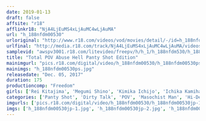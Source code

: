 ```yaml
---
date: 2019-01-13
draft: false
affsite: "r18"
afflinkr18: "NjA4LjEuMS4xLjAuMC4wLjAuMA"
url: "h_188nfdm00530"
urloriginal: "http://www.r18.com/videos/vod/movies/detail/-/id=h_188nfdm00530"
urlfinal: "http://media.r18.com/track/NjA4LjEuMS4xLjAuMC4wLjAuMA/videos/vod/movies/detail/-/id=h_188nfdm00530"
samplevid: "awspv3001.r18.com/litevideo/freepv/h/h_1/h_188nfdm530/h_188nfdm530_dmb_w.mp4"
title: "Total POV Abuse Hell Panty Shot Edition"
mainimgurl: "pics.r18.com/digital/video/h_188nfdm00530/h_188nfdm00530ps.jpg"
mainimgs: "h_188nfdm00530ps.jpg"
releasedate: "Dec. 05, 2017"
duration: 175
productioncomp: "Freedom"
girls: ['Rei Kitajima', 'Megumi Shino', 'Kimika Ichijo', 'Ichika Kamihata', 'Saryu Usui', 'Haruna Ikoma', 'Aya Miyazaki', 'Yumi Anno', 'Kanna Misaki', 'Mizuki Hayakawa']
categories: ['Panty Shot', 'Dirty Talk', 'POV', 'Masochist Man', 'Hi-Def']
imgurls: ['pics.r18.com/digital/video/h_188nfdm00530/h_188nfdm00530jp-1.jpg', 'pics.r18.com/digital/video/h_188nfdm00530/h_188nfdm00530jp-2.jpg', 'pics.r18.com/digital/video/h_188nfdm00530/h_188nfdm00530jp-3.jpg', 'pics.r18.com/digital/video/h_188nfdm00530/h_188nfdm00530jp-4.jpg', 'pics.r18.com/digital/video/h_188nfdm00530/h_188nfdm00530jp-5.jpg', 'pics.r18.com/digital/video/h_188nfdm00530/h_188nfdm00530jp-6.jpg', 'pics.r18.com/digital/video/h_188nfdm00530/h_188nfdm00530jp-7.jpg', 'pics.r18.com/digital/video/h_188nfdm00530/h_188nfdm00530jp-8.jpg', 'pics.r18.com/digital/video/h_188nfdm00530/h_188nfdm00530jp-9.jpg', 'pics.r18.com/digital/video/h_188nfdm00530/h_188nfdm00530jp-10.jpg', 'pics.r18.com/digital/video/h_188nfdm00530/h_188nfdm00530jp-11.jpg', 'pics.r18.com/digital/video/h_188nfdm00530/h_188nfdm00530jp-12.jpg', 'pics.r18.com/digital/video/h_188nfdm00530/h_188nfdm00530jp-13.jpg', 'pics.r18.com/digital/video/h_188nfdm00530/h_188nfdm00530jp-14.jpg', 'pics.r18.com/digital/video/h_188nfdm00530/h_188nfdm00530jp-15.jpg', 'pics.r18.com/digital/video/h_188nfdm00530/h_188nfdm00530jp-16.jpg', 'pics.r18.com/digital/video/h_188nfdm00530/h_188nfdm00530jp-17.jpg', 'pics.r18.com/digital/video/h_188nfdm00530/h_188nfdm00530jp-18.jpg', 'pics.r18.com/digital/video/h_188nfdm00530/h_188nfdm00530jp-19.jpg', 'pics.r18.com/digital/video/h_188nfdm00530/h_188nfdm00530jp-20.jpg']
imgs: ['h_188nfdm00530jp-1.jpg', 'h_188nfdm00530jp-2.jpg', 'h_188nfdm00530jp-3.jpg', 'h_188nfdm00530jp-4.jpg', 'h_188nfdm00530jp-5.jpg', 'h_188nfdm00530jp-6.jpg', 'h_188nfdm00530jp-7.jpg', 'h_188nfdm00530jp-8.jpg', 'h_188nfdm00530jp-9.jpg', 'h_188nfdm00530jp-10.jpg', 'h_188nfdm00530jp-11.jpg', 'h_188nfdm00530jp-12.jpg', 'h_188nfdm00530jp-13.jpg', 'h_188nfdm00530jp-14.jpg', 'h_188nfdm00530jp-15.jpg', 'h_188nfdm00530jp-16.jpg', 'h_188nfdm00530jp-17.jpg', 'h_188nfdm00530jp-18.jpg', 'h_188nfdm00530jp-19.jpg', 'h_188nfdm00530jp-20.jpg']
---
```

